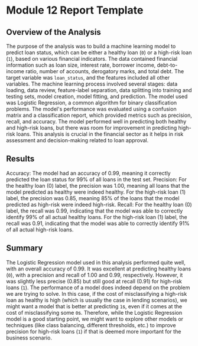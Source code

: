 # Module 12 Report Template

## Overview of the Analysis

The purpose of the analysis was to build a machine learning model to predict loan status, which can be either a healthy loan (`0`) or a high-risk loan (`1`), based on various financial indicators. The data contained financial information such as loan size, interest rate, borrower income, debt-to-income ratio, number of accounts, derogatory marks, and total debt. The target variable was `loan_status`, and the features included all other variables. The machine learning process involved several stages: data loading, data review, feature-label separation, data splitting into training and testing sets, model creation, model fitting, and prediction. The model used was Logistic Regression, a common algorithm for binary classification problems. The model's performance was evaluated using a confusion matrix and a classification report, which provided metrics such as precision, recall, and accuracy. The model performed well in predicting both healthy and high-risk loans, but there was room for improvement in predicting high-risk loans. This analysis is crucial in the financial sector as it helps in risk assessment and decision-making related to loan approval.

## Results

Accuracy: The model had an accuracy of 0.99, meaning it correctly predicted the loan status for 99% of all loans in the test set.
Precision: For the healthy loan (0) label, the precision was 1.00, meaning all loans that the model predicted as healthy were indeed healthy. For the high-risk loan (1) label, the precision was 0.85, meaning 85% of the loans that the model predicted as high-risk were indeed high-risk.
Recall: For the healthy loan (0) label, the recall was 0.99, indicating that the model was able to correctly identify 99% of all actual healthy loans. For the high-risk loan (1) label, the recall was 0.91, indicating that the model was able to correctly identify 91% of all actual high-risk loans.

## Summary

The Logistic Regression model used in this analysis performed quite well, with an overall accuracy of 0.99. It was excellent at predicting healthy loans (`0`), with a precision and recall of 1.00 and 0.99, respectively. However, it was slightly less precise (0.85) but still good at recall (0.91) for high-risk loans (`1`). The performance of a model does indeed depend on the problem we are trying to solve. In this case, if the cost of misclassifying a high-risk loan as healthy is high (which is usually the case in lending scenarios), we might want a model that is better at predicting `1`s, even if it comes at the cost of misclassifying some `0`s. Therefore, while the Logistic Regression model is a good starting point, we might want to explore other models or techniques (like class balancing, different thresholds, etc.) to improve precision for high-risk loans (`1`) if that is deemed more important for the business scenario.
